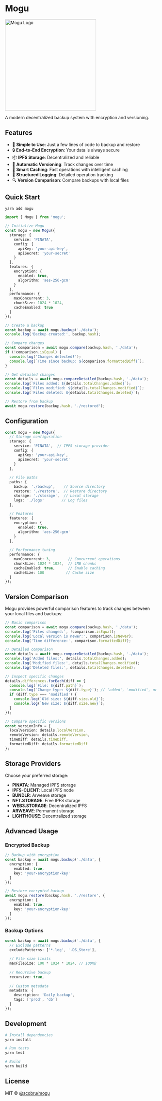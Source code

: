 # Mogu

<img src="https://github.com/scobru/mogu/raw/7588270975ff5f8b7e8c13db86b28ea5fc3fe7f8/mogu.png" width="300" height="auto" alt="Mogu Logo">

A modern decentralized backup system with encryption and versioning.

## Features

- 🚀 **Simple to Use**: Just a few lines of code to backup and restore
- 🔒 **End-to-End Encryption**: Your data is always secure
- 📦 **IPFS Storage**: Decentralized and reliable
- 🔄 **Automatic Versioning**: Track changes over time
- 💾 **Smart Caching**: Fast operations with intelligent caching
- 📝 **Structured Logging**: Detailed operation tracking
- 🔍 **Version Comparison**: Compare backups with local files

## Quick Start

```bash
yarn add mogu
```

```typescript
import { Mogu } from 'mogu';

// Initialize Mogu
const mogu = new Mogu({
  storage: {
    service: 'PINATA',
    config: {
      apiKey: 'your-api-key',
      apiSecret: 'your-secret'
    }
  },
  features: {
    encryption: {
      enabled: true,
      algorithm: 'aes-256-gcm'
    }
  },
  performance: {
    maxConcurrent: 3,
    chunkSize: 1024 * 1024,
    cacheEnabled: true
  }
});

// Create a backup
const backup = await mogu.backup('./data');
console.log('Backup created:', backup.hash);

// Compare changes
const comparison = await mogu.compare(backup.hash, './data');
if (!comparison.isEqual) {
  console.log('Changes detected!');
  console.log(`Time since backup: ${comparison.formattedDiff}`);
}

// Get detailed changes
const details = await mogu.compareDetailed(backup.hash, './data');
console.log(`Files added: ${details.totalChanges.added}`);
console.log(`Files modified: ${details.totalChanges.modified}`);
console.log(`Files deleted: ${details.totalChanges.deleted}`);

// Restore from backup
await mogu.restore(backup.hash, './restored');
```

## Configuration

```typescript
const mogu = new Mogu({
  // Storage configuration
  storage: {
    service: 'PINATA',  // IPFS storage provider
    config: {
      apiKey: 'your-api-key',
      apiSecret: 'your-secret'
    }
  },
  
  // File paths
  paths: {
    backup: './backup',    // Source directory
    restore: './restore',  // Restore directory
    storage: './storage',  // Local storage
    logs: './logs'        // Log files
  },
  
  // Features
  features: {
    encryption: {
      enabled: true,
      algorithm: 'aes-256-gcm'
    }
  },
  
  // Performance tuning
  performance: {
    maxConcurrent: 3,        // Concurrent operations
    chunkSize: 1024 * 1024,  // 1MB chunks
    cacheEnabled: true,      // Enable caching
    cacheSize: 100          // Cache size
  }
});
```

## Version Comparison

Mogu provides powerful comparison features to track changes between your local files and backups:

```typescript
// Basic comparison
const comparison = await mogu.compare(backup.hash, './data');
console.log('Files changed:', !comparison.isEqual);
console.log('Local version is newer:', comparison.isNewer);
console.log('Time difference:', comparison.formattedDiff);

// Detailed comparison
const details = await mogu.compareDetailed(backup.hash, './data');
console.log('Added files:', details.totalChanges.added);
console.log('Modified files:', details.totalChanges.modified);
console.log('Deleted files:', details.totalChanges.deleted);

// Inspect specific changes
details.differences.forEach(diff => {
  console.log(`File: ${diff.path}`);
  console.log(`Change type: ${diff.type}`); // 'added', 'modified', or 'deleted'
  if (diff.type === 'modified') {
    console.log(`Old size: ${diff.size.old}`);
    console.log(`New size: ${diff.size.new}`);
  }
});

// Compare specific versions
const versionInfo = {
  localVersion: details.localVersion,
  remoteVersion: details.remoteVersion,
  timeDiff: details.timeDiff,
  formattedDiff: details.formattedDiff
};
```

## Storage Providers

Choose your preferred storage:

- **PINATA**: Managed IPFS storage
- **IPFS-CLIENT**: Local IPFS node
- **BUNDLR**: Arweave storage
- **NFT.STORAGE**: Free IPFS storage
- **WEB3.STORAGE**: Decentralized IPFS
- **ARWEAVE**: Permanent storage
- **LIGHTHOUSE**: Decentralized storage

## Advanced Usage

### Encrypted Backup

```typescript
// Backup with encryption
const backup = await mogu.backup('./data', {
  encryption: {
    enabled: true,
    key: 'your-encryption-key'
  }
});

// Restore encrypted backup
await mogu.restore(backup.hash, './restore', {
  encryption: {
    enabled: true,
    key: 'your-encryption-key'
  }
});
```

### Backup Options

```typescript
const backup = await mogu.backup('./data', {
  // Exclude patterns
  excludePatterns: ['*.log', '.DS_Store'],
  
  // File size limits
  maxFileSize: 100 * 1024 * 1024, // 100MB
  
  // Recursive backup
  recursive: true,
  
  // Custom metadata
  metadata: {
    description: 'Daily backup',
    tags: ['prod', 'db']
  }
});
```

## Development

```bash
# Install dependencies
yarn install

# Run tests
yarn test

# Build
yarn build
```

## License

MIT © [@scobru/mogu](https://github.com/scobru/mogu)